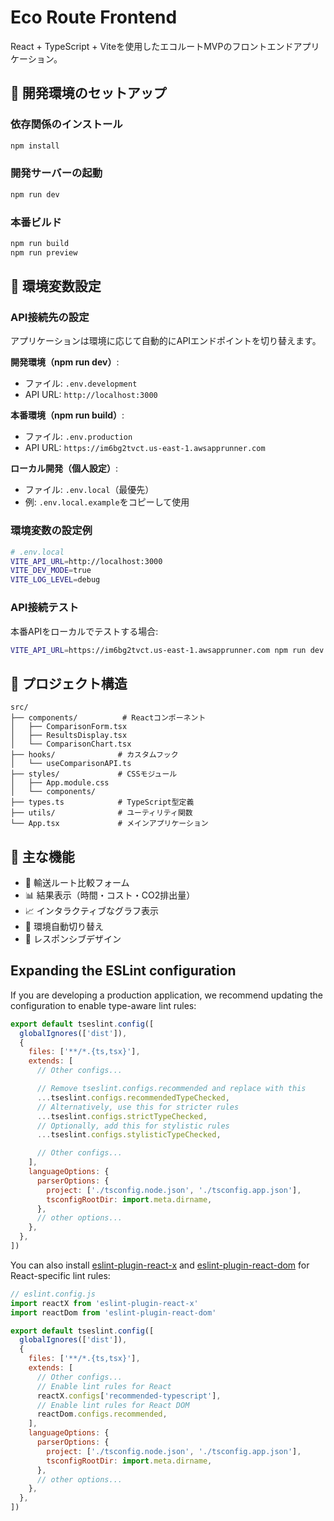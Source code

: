 # Eco Route Frontend

React + TypeScript + Viteを使用したエコルートMVPのフロントエンドアプリケーション。

## 🚀 開発環境のセットアップ

### 依存関係のインストール
```bash
npm install
```

### 開発サーバーの起動
```bash
npm run dev
```

### 本番ビルド
```bash
npm run build
npm run preview
```

## 🔧 環境変数設定

### API接続先の設定

アプリケーションは環境に応じて自動的にAPIエンドポイントを切り替えます。

**開発環境（npm run dev）**:
- ファイル: `.env.development`
- API URL: `http://localhost:3000`

**本番環境（npm run build）**:
- ファイル: `.env.production`
- API URL: `https://im6bg2tvct.us-east-1.awsapprunner.com`

**ローカル開発（個人設定）**:
- ファイル: `.env.local`（最優先）
- 例: `.env.local.example`をコピーして使用

### 環境変数の設定例

```bash
# .env.local
VITE_API_URL=http://localhost:3000
VITE_DEV_MODE=true
VITE_LOG_LEVEL=debug
```

### API接続テスト

本番APIをローカルでテストする場合:
```bash
VITE_API_URL=https://im6bg2tvct.us-east-1.awsapprunner.com npm run dev
```

## 📁 プロジェクト構造

```
src/
├── components/          # Reactコンポーネント
│   ├── ComparisonForm.tsx
│   ├── ResultsDisplay.tsx
│   └── ComparisonChart.tsx
├── hooks/              # カスタムフック
│   └── useComparisonAPI.ts
├── styles/             # CSSモジュール
│   ├── App.module.css
│   └── components/
├── types.ts            # TypeScript型定義
├── utils/              # ユーティリティ関数
└── App.tsx             # メインアプリケーション
```

## 🎯 主な機能

- 🌱 輸送ルート比較フォーム
- 📊 結果表示（時間・コスト・CO2排出量）
- 📈 インタラクティブなグラフ表示
- 🔄 環境自動切り替え
- 📱 レスポンシブデザイン

## Expanding the ESLint configuration

If you are developing a production application, we recommend updating the configuration to enable type-aware lint rules:

```js
export default tseslint.config([
  globalIgnores(['dist']),
  {
    files: ['**/*.{ts,tsx}'],
    extends: [
      // Other configs...

      // Remove tseslint.configs.recommended and replace with this
      ...tseslint.configs.recommendedTypeChecked,
      // Alternatively, use this for stricter rules
      ...tseslint.configs.strictTypeChecked,
      // Optionally, add this for stylistic rules
      ...tseslint.configs.stylisticTypeChecked,

      // Other configs...
    ],
    languageOptions: {
      parserOptions: {
        project: ['./tsconfig.node.json', './tsconfig.app.json'],
        tsconfigRootDir: import.meta.dirname,
      },
      // other options...
    },
  },
])
```

You can also install [eslint-plugin-react-x](https://github.com/Rel1cx/eslint-react/tree/main/packages/plugins/eslint-plugin-react-x) and [eslint-plugin-react-dom](https://github.com/Rel1cx/eslint-react/tree/main/packages/plugins/eslint-plugin-react-dom) for React-specific lint rules:

```js
// eslint.config.js
import reactX from 'eslint-plugin-react-x'
import reactDom from 'eslint-plugin-react-dom'

export default tseslint.config([
  globalIgnores(['dist']),
  {
    files: ['**/*.{ts,tsx}'],
    extends: [
      // Other configs...
      // Enable lint rules for React
      reactX.configs['recommended-typescript'],
      // Enable lint rules for React DOM
      reactDom.configs.recommended,
    ],
    languageOptions: {
      parserOptions: {
        project: ['./tsconfig.node.json', './tsconfig.app.json'],
        tsconfigRootDir: import.meta.dirname,
      },
      // other options...
    },
  },
])
```
